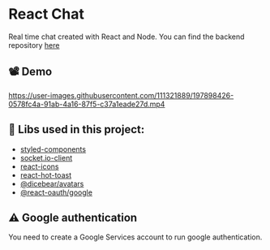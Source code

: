 # React Chat

Real time chat created with React and Node. You can find the backend repository [here](https://github.com/LuccaZVPS/React-Chat-BackEnd)

## 📽️ Demo 
https://user-images.githubusercontent.com/111321889/197898426-0578fc4a-91ab-4a16-87f5-c37a1eade27d.mp4

## 🔨 Libs used in this project:
 - [styled-components](https://www.npmjs.com/package/styled-components)
 - [socket.io-client](https://www.npmjs.com/package/socket.io-client)
 - [react-icons](https://www.npmjs.com/package/react-icons)
  - [react-hot-toast](https://www.npmjs.com/package/react-hot-toast)
 - [@dicebear/avatars](https://www.npmjs.com/package/@dicebear/avatars)
  - [@react-oauth/google](https://www.npmjs.com/package/@react-oauth/google)
## ⚠️ Google authentication
You need to create a Google Services account to run google authentication.






